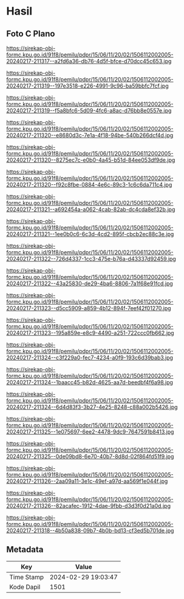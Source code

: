 # Hasil

## Foto C Plano

https://sirekap-obj-formc.kpu.go.id/91f8/pemilu/pdpr/15/06/11/20/02/1506112002005-20240217-211317--a2fd6a36-db76-4d5f-bfce-d70dcc45c653.jpg

https://sirekap-obj-formc.kpu.go.id/91f8/pemilu/pdpr/15/06/11/20/02/1506112002005-20240217-211319--197e3518-e226-4991-9c96-ba59bbfc7fcf.jpg

https://sirekap-obj-formc.kpu.go.id/91f8/pemilu/pdpr/15/06/11/20/02/1506112002005-20240217-211319--f5a8bfc6-5d09-4fc6-a8ac-d76bb8e0557e.jpg

https://sirekap-obj-formc.kpu.go.id/91f8/pemilu/pdpr/15/06/11/20/02/1506112002005-20240217-211320--e8680d3c-7e1a-4f18-94be-540b266dcf4d.jpg

https://sirekap-obj-formc.kpu.go.id/91f8/pemilu/pdpr/15/06/11/20/02/1506112002005-20240217-211320--8275ec7c-e0b0-4a45-b51d-84ee053df9de.jpg

https://sirekap-obj-formc.kpu.go.id/91f8/pemilu/pdpr/15/06/11/20/02/1506112002005-20240217-211320--f92c8fbe-0884-4e6c-89c3-1c6c6da711c4.jpg

https://sirekap-obj-formc.kpu.go.id/91f8/pemilu/pdpr/15/06/11/20/02/1506112002005-20240217-211321--a692454a-a062-4cab-82ab-dc4cda8ef32b.jpg

https://sirekap-obj-formc.kpu.go.id/91f8/pemilu/pdpr/15/06/11/20/02/1506112002005-20240217-211321--1ee0b0c6-6c3d-4cd2-895f-cbcb2ec88c3e.jpg

https://sirekap-obj-formc.kpu.go.id/91f8/pemilu/pdpr/15/06/11/20/02/1506112002005-20240217-211322--726d4337-1cc3-475e-b76a-d43337d92459.jpg

https://sirekap-obj-formc.kpu.go.id/91f8/pemilu/pdpr/15/06/11/20/02/1506112002005-20240217-211322--43a25830-de29-4ba6-8806-7a1f68e91fcd.jpg

https://sirekap-obj-formc.kpu.go.id/91f8/pemilu/pdpr/15/06/11/20/02/1506112002005-20240217-211323--d5cc5909-a859-4b12-894f-7eef42f01270.jpg

https://sirekap-obj-formc.kpu.go.id/91f8/pemilu/pdpr/15/06/11/20/02/1506112002005-20240217-211323--195a859e-e8c9-4490-a251-722ccc0fb662.jpg

https://sirekap-obj-formc.kpu.go.id/91f8/pemilu/pdpr/15/06/11/20/02/1506112002005-20240217-211324--c3f229a0-fec7-4234-a0f9-193c6d39bab3.jpg

https://sirekap-obj-formc.kpu.go.id/91f8/pemilu/pdpr/15/06/11/20/02/1506112002005-20240217-211324--1baacc45-b82d-4625-aa7d-beedbf4f6a98.jpg

https://sirekap-obj-formc.kpu.go.id/91f8/pemilu/pdpr/15/06/11/20/02/1506112002005-20240217-211324--6d4d83f3-3b27-4e25-8248-c88a002b5426.jpg

https://sirekap-obj-formc.kpu.go.id/91f8/pemilu/pdpr/15/06/11/20/02/1506112002005-20240217-211325--1e075697-6ee2-4478-9dc9-7647591b8413.jpg

https://sirekap-obj-formc.kpu.go.id/91f8/pemilu/pdpr/15/06/11/20/02/1506112002005-20240217-211325--0de09bd8-6e70-40b7-8d8d-02f864fd51f9.jpg

https://sirekap-obj-formc.kpu.go.id/91f8/pemilu/pdpr/15/06/11/20/02/1506112002005-20240217-211326--2aa09a11-3e1c-49ef-a97d-aa569f1e044f.jpg

https://sirekap-obj-formc.kpu.go.id/91f8/pemilu/pdpr/15/06/11/20/02/1506112002005-20240217-211326--82acafec-1912-4dae-9fbb-d3d3f0d21a0d.jpg

https://sirekap-obj-formc.kpu.go.id/91f8/pemilu/pdpr/15/06/11/20/02/1506112002005-20240217-211318--4b50a838-09b7-4b0b-bd13-cf3ed5b701de.jpg


## Metadata

| Key        | Value               |
| ---------- | ------------------- |
| Time Stamp | 2024-02-29 19:03:47 |
| Kode Dapil | 1501                |



